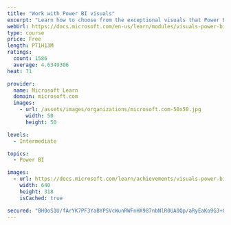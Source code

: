 ```yaml
---
title: "Work with Power BI visuals"
excerpt: "Learn how to choose from the exceptional visuals that Power BI makes available to you. Formatting visuals will direct the user’s attention to exactly where you want it, while helping to make the visual easier to read and interpret. You will also learn about how to use key performance indicators (KPIs)."
webUrl: https://docs.microsoft.com/en-us/learn/modules/visuals-power-bi/
type: course
price: Free
length: PT1H13M
ratings:
  count: 1586
  average: 4.6349306
heat: 71

provider:
  name: Microsoft Learn
  domain: microsoft.com
  images:
    - url: /assets/images/organizations/microsoft.com-50x50.jpg
      width: 50
      height: 50

levels:
  - Intermediate

topics:
  - Power BI

images:
  - url: https://docs.microsoft.com/learn/achievements/visuals-power-bi-social.png
    width: 640
    height: 318
    isCached: true

secured: "BH0oS1U/fArYK7PF3YaBYPSVcWunRWFnHX987nbNlR0UA0Qp/aRyEaKo9G3+GNOUO9aBYc9d5x9CMCMZT5Go2uYV6wrMFniRopknwQt0IDw4TIiObL3nkeCAJ/XEPiilx7+qWaAaDMoX8PUrXPvaRuyyafiIdBfqwXXUnljIF9dbVQIp1+ZXzok7xVzjfc1StojOls058B+vaUTDWDnOIxKfUas3kn2iaYmhalJGVcpSMHMTrfX4/YGsU+Jl0P0yrERSyaWp32gsF9Sgtuio2RnzVTR6Pvd8adVexWfT5iG56UgvuTyrg4v8KbhJ2Fge5ta6h8zV+uWNOMbmQJ/9P1BMURqqr8mP6COoQ3IoLVKJERtrWs9athWGsGE+SNWhL4KzCMPrO0sESYq2PDIqhGIZIjtIhWZ79DaQRy+VZQ4=;uvy0mgK/exsy+EwR4iqWtQ=="
---
```



